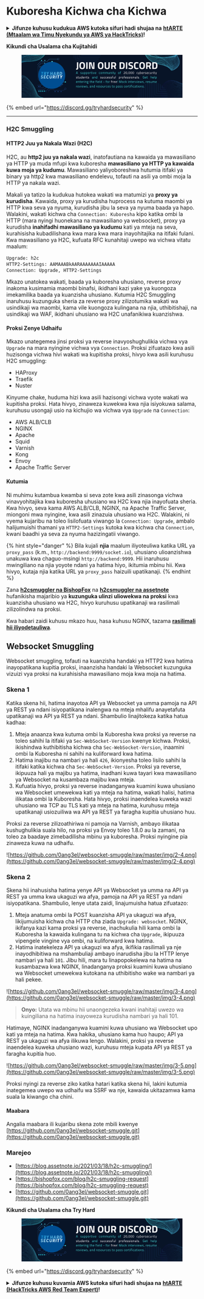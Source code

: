 # Kuboresha Kichwa cha Kichwa

<details>

<summary><strong>Jifunze kuhusu kudukua AWS kutoka sifuri hadi shujaa na</strong> <a href="https://training.hacktricks.xyz/courses/arte"><strong>htARTE (Mtaalam wa Timu Nyekundu ya AWS ya HackTricks)</strong></a><strong>!</strong></summary>

Njia nyingine za kusaidia HackTricks:

* Ikiwa unataka kuona **kampuni yako ikionekana kwenye HackTricks** au **kupakua HackTricks kwa PDF** Angalia [**MIPANGO YA USAJILI**](https://github.com/sponsors/carlospolop)!
* Pata [**bidhaa rasmi za PEASS & HackTricks**](https://peass.creator-spring.com)
* Gundua [**Familia ya PEASS**](https://opensea.io/collection/the-peass-family), mkusanyiko wetu wa [**NFTs**](https://opensea.io/collection/the-peass-family) ya kipekee
* **Jiunge na** 💬 [**Kikundi cha Discord**](https://discord.gg/hRep4RUj7f) au kikundi cha [**telegram**](https://t.me/peass) au **tufuate** kwenye **Twitter** 🐦 [**@carlospolopm**](https://twitter.com/hacktricks\_live)**.**
* **Shiriki mbinu zako za kudukua kwa kuwasilisha PRs kwa** [**HackTricks**](https://github.com/carlospolop/hacktricks) na [**HackTricks Cloud**](https://github.com/carlospolop/hacktricks-cloud) repos za github.

</details>

**Kikundi cha Usalama cha Kujitahidi**

<figure><img src="/.gitbook/assets/telegram-cloud-document-1-5159108904864449420.jpg" alt=""><figcaption></figcaption></figure>

{% embed url="https://discord.gg/tryhardsecurity" %}

***

### H2C Smuggling <a href="#http2-over-cleartext-h2c" id="http2-over-cleartext-h2c"></a>

#### HTTP2 Juu ya Nakala Wazi (H2C) <a href="#http2-over-cleartext-h2c" id="http2-over-cleartext-h2c"></a>

H2C, au **http2 juu ya nakala wazi**, inatofautiana na kawaida ya mawasiliano ya HTTP ya muda mfupi kwa kuboresha **mawasiliano ya HTTP ya kawaida kuwa moja ya kudumu**. Mawasiliano yaliyoboreshwa hutumia itifaki ya binary ya http2 kwa mawasiliano endelevu, tofauti na asili ya ombi moja la HTTP ya nakala wazi.

Makali ya tatizo la kudukua hutokea wakati wa matumizi ya **proxy ya kurudisha**. Kawaida, proxy ya kurudisha huprocess na kutuma maombi ya HTTP kwa seva ya nyuma, kurudisha jibu la seva ya nyuma baada ya hapo. Walakini, wakati kichwa cha `Connection: Kuboresha` kipo katika ombi la HTTP (mara nyingi huonekana na mawasiliano ya websocket), proxy ya kurudisha **inahifadhi mawasiliano ya kudumu** kati ya mteja na seva, kurahisisha kubadilishana kwa mara kwa mara inayohitajika na itifaki fulani. Kwa mawasiliano ya H2C, kufuata RFC kunahitaji uwepo wa vichwa vitatu maalum:
```
Upgrade: h2c
HTTP2-Settings: AAMAAABkAARAAAAAAAIAAAAA
Connection: Upgrade, HTTP2-Settings
```
Mkazo unatokea wakati, baada ya kuboresha uhusiano, reverse proxy inakoma kusimamia maombi binafsi, ikidhani kazi yake ya kuongoza imekamilika baada ya kuanzisha uhusiano. Kutumia H2C Smuggling inaruhusu kuzunguka sheria za reverse proxy zilizotumika wakati wa usindikaji wa maombi, kama vile kuongoza kulingana na njia, uthibitishaji, na usindikaji wa WAF, ikidhani uhusiano wa H2C unafanikiwa kuanzishwa.

#### Proksi Zenye Udhaifu <a href="#exploitation" id="exploitation"></a>

Mkazo unategemea jinsi proksi ya reverse inavyoshughulikia vichwa vya `Upgrade` na mara nyingine vichwa vya `Connection`. Proksi zifuatazo kwa asili huzisonga vichwa hivi wakati wa kupitisha proksi, hivyo kwa asili kuruhusu H2C smuggling:

* HAProxy
* Traefik
* Nuster

Kinyume chake, huduma hizi kwa asili hazisongi vichwa vyote wakati wa kupitisha proksi. Hata hivyo, zinaweza kuwekwa kwa njia isiyokuwa salama, kuruhusu usongaji usio na kichujio wa vichwa vya `Upgrade` na `Connection`:

* AWS ALB/CLB
* NGINX
* Apache
* Squid
* Varnish
* Kong
* Envoy
* Apache Traffic Server

#### Kutumia <a href="#exploitation" id="exploitation"></a>

Ni muhimu kutambua kwamba si seva zote kwa asili zinasonga vichwa vinavyohitajika kwa kuboresha uhusiano wa H2C kwa njia inayofuata sheria. Kwa hivyo, seva kama AWS ALB/CLB, NGINX, na Apache Traffic Server, miongoni mwa nyingine, kwa asili zinazuia uhusiano wa H2C. Walakini, ni vyema kujaribu na toleo lisilofuata viwango la `Connection: Upgrade`, ambalo halijumuishi thamani ya `HTTP2-Settings` kutoka kwa kichwa cha `Connection`, kwani baadhi ya seva za nyuma hazizingatii viwango.

{% hint style="danger" %}
Bila kujali **njia** maalum iliyoteuliwa katika URL ya `proxy_pass` (k.m., `http://backend:9999/socket.io`), uhusiano ulioanzishwa unakuwa kwa chaguo-msingi `http://backend:9999`. Hii inaruhusu mwingiliano na njia yoyote ndani ya hatima hiyo, ikitumia mbinu hii. Kwa hivyo, kutaja njia katika URL ya `proxy_pass` haizuili upatikanaji.
{% endhint %}

Zana [**h2csmuggler na BishopFox**](https://github.com/BishopFox/h2csmuggler) na [**h2csmuggler na assetnote**](https://github.com/assetnote/h2csmuggler) hufanikisha majaribio ya **kuzunguka ulinzi uliowekwa na proksi** kwa kuanzisha uhusiano wa H2C, hivyo kuruhusu upatikanaji wa rasilimali zilizolindwa na proksi.

Kwa habari zaidi kuhusu mkazo huu, hasa kuhusu NGINX, tazama [**rasilimali hii iliyodetauliwa**](../network-services-pentesting/pentesting-web/nginx.md#proxy\_set\_header-upgrade-and-connection).

## Websocket Smuggling

Websocket smuggling, tofauti na kuanzisha handaki ya HTTP2 kwa hatima inayopatikana kupitia proksi, inaanzisha handaki la Websocket kuzunguka vizuizi vya proksi na kurahisisha mawasiliano moja kwa moja na hatima.

### Skena 1

Katika skena hii, hatima inayotoa API ya Websocket ya umma pamoja na API ya REST ya ndani isiyopatikana inalengwa na mteja mhalifu anayetafuta upatikanaji wa API ya REST ya ndani. Shambulio linajitokeza katika hatua kadhaa:

1. Mteja anaanza kwa kutuma ombi la Kuboresha kwa proksi ya reverse na toleo sahihi la itifaki ya `Sec-WebSocket-Version` kwenye kichwa. Proksi, ikishindwa kuthibitisha kichwa cha `Sec-WebSocket-Version`, inaamini ombi la Kuboresha ni sahihi na kuliforward kwa hatima.
2. Hatima inajibu na nambari ya hali `426`, ikionyesha toleo lisilo sahihi la itifaki katika kichwa cha `Sec-WebSocket-Version`. Proksi ya reverse, ikipuuza hali ya majibu ya hatima, inadhani kuwa tayari kwa mawasiliano ya Websocket na kusambaza majibu kwa mteja.
3. Kufuatia hivyo, proksi ya reverse inadanganywa kuamini kuwa uhusiano wa Websocket umewekwa kati ya mteja na hatima, wakati halisi, hatima ilikataa ombi la Kuboresha. Hata hivyo, proksi inaendelea kuweka wazi uhusiano wa TCP au TLS kati ya mteja na hatima, kuruhusu mteja upatikanaji usiozuiliwa wa API ya REST ya faragha kupitia uhusiano huu.

Proksi za reverse zilizoathiriwa ni pamoja na Varnish, ambayo ilikataa kushughulikia suala hilo, na proksi ya Envoy toleo 1.8.0 au la zamani, na toleo za baadaye zimebadilisha mbinu ya kuboresha. Proksi nyingine pia zinaweza kuwa na udhaifu.

![https://github.com/0ang3el/websocket-smuggle/raw/master/img/2-4.png](https://github.com/0ang3el/websocket-smuggle/raw/master/img/2-4.png)

### Skena 2

Skena hii inahusisha hatima yenye API ya Websocket ya umma na API ya REST ya umma kwa ukaguzi wa afya, pamoja na API ya REST ya ndani isiyopatikana. Shambulio, lenye utata zaidi, linajumuisha hatua zifuatazo:

1. Mteja anatuma ombi la POST kuanzisha API ya ukaguzi wa afya, likijumuisha kichwa cha HTTP cha ziada `Upgrade: websocket`. NGINX, ikifanya kazi kama proksi ya reverse, inachukulia hili kama ombi la Kuboresha la kawaida kulingana tu na kichwa cha `Upgrade`, ikipuuza vipengele vingine vya ombi, na kuliforward kwa hatima.
2. Hatima inatekeleza API ya ukaguzi wa afya, ikifikia rasilimali ya nje inayodhibitiwa na mshambuliaji ambayo inarudisha jibu la HTTP lenye nambari ya hali `101`. Jibu hili, mara tu linapopokelewa na hatima na kusambazwa kwa NGINX, linadanganya proksi kuamini kuwa uhusiano wa Websocket umewekwa kutokana na uthibitisho wake wa nambari ya hali pekee.

![https://github.com/0ang3el/websocket-smuggle/raw/master/img/3-4.png](https://github.com/0ang3el/websocket-smuggle/raw/master/img/3-4.png)

> **Onyo:** Utata wa mbinu hii unaongezeka kwani inahitaji uwezo wa kuingiliana na hatima inayoweza kurudisha nambari ya hali 101.

Hatimaye, NGINX inadanganywa kuamini kuwa uhusiano wa Websocket upo kati ya mteja na hatima. Kwa hakika, uhusiano kama huo haupo; API ya REST ya ukaguzi wa afya ilikuwa lengo. Walakini, proksi ya reverse inaendelea kuweka uhusiano wazi, kuruhusu mteja kupata API ya REST ya faragha kupitia huo.

![https://github.com/0ang3el/websocket-smuggle/raw/master/img/3-5.png](https://github.com/0ang3el/websocket-smuggle/raw/master/img/3-5.png)

Proksi nyingi za reverse ziko katika hatari katika skena hii, lakini kutumia inategemea uwepo wa udhaifu wa SSRF wa nje, kawaida ukitazamwa kama suala la kiwango cha chini.

#### Maabara

Angalia maabara ili kujaribu skena zote mbili kwenye [https://github.com/0ang3el/websocket-smuggle.git](https://github.com/0ang3el/websocket-smuggle.git)

### Marejeo

* [https://blog.assetnote.io/2021/03/18/h2c-smuggling/](https://blog.assetnote.io/2021/03/18/h2c-smuggling/)
* [https://bishopfox.com/blog/h2c-smuggling-request](https://bishopfox.com/blog/h2c-smuggling-request)
* [https://github.com/0ang3el/websocket-smuggle.git](https://github.com/0ang3el/websocket-smuggle.git)


**Kikundi cha Usalama cha Try Hard**

<figure><img src="/.gitbook/assets/telegram-cloud-document-1-5159108904864449420.jpg" alt=""><figcaption></figcaption></figure>

{% embed url="https://discord.gg/tryhardsecurity" %}

<details>

<summary><strong>Jifunze kuhusu kuvamia AWS kutoka sifuri hadi shujaa na</strong> <a href="https://training.hacktricks.xyz/courses/arte"><strong>htARTE (HackTricks AWS Red Team Expert)</strong></a><strong>!</strong></summary>

Njia nyingine za kusaidia HackTricks:

* Ikiwa unataka kuona **kampuni yako ikitangazwa kwenye HackTricks** au **kupakua HackTricks kwa PDF** Angalia [**MIPANGO YA KUJISAJILI**](https://github.com/sponsors/carlospolop)!
* Pata [**bidhaa rasmi za PEASS & HackTricks**](https://peass.creator-spring.com)
* Gundua [**Familia ya PEASS**](https://opensea.io/collection/the-peass-family), mkusanyiko wetu wa [**NFTs**](https://opensea.io/collection/the-peass-family) za kipekee
* **Jiunge na** 💬 [**Kikundi cha Discord**](https://discord.gg/hRep4RUj7f) au kikundi cha [**telegram**](https://t.me/peass) au **tufuate** kwenye **Twitter** 🐦 [**@carlospolopm**](https://twitter.com/hacktricks\_live)**.**
* **Shiriki mbinu zako za kuvamia kwa kuwasilisha PRs kwa** [**HackTricks**](https://github.com/carlospolop/hacktricks) na [**HackTricks Cloud**](https://github.com/carlospolop/hacktricks-cloud) github repos.

</details>

